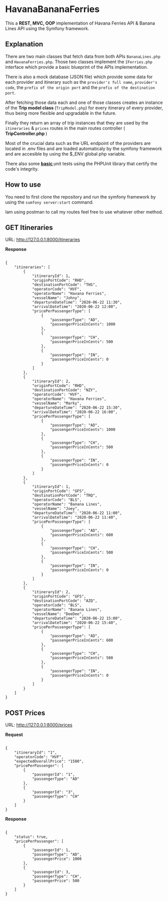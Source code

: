 # HavanaBananaFerries

This a <b>REST, MVC, OOP</b> implementation of Havana Ferries API & Banana Lines API using the Symfony framework.

## Explanation

There are two main classes that fetch data from both APIs `BananaLines.php` and `HavanaFerries.php`. Those two classes implement the `IFerries.php` interface which provide
a basic blueprint of the APIs implementation.

There is also a mock database (JSON file) which provide some data for each provider and itinerary such as the `provider's full name`, `provider's code`, 
the `prefix of the origin port` and the `prefix of the destination port`.

After fetching those data each and one of those classes creates an instance of the <b> Trip model class </b> (`TripModel.php`) for every itinerary of every provider, thus 
being more flexible and upgradable in the future.

Finally they return an array of trip instances that they are used by the `itineraries` & `prices` routes in the main routes controller (<b> TripController.php </b>)

Most of the crucial data such as the URL endpoint of the providers are located in .env files and are loaded automaticaly by the symfony framework and are accesible by
using the $_ENV global php variable.

There also some <b><u> basic </u></b> unit tests using the PHPUnit library that certify the code's integrity.

## How to use

You need to first clone the repository and run the symfony framework by using the `sumfony server:start` command.

Iam using postman to call my routes feel free to use whatever other method.

## GET Itineraries 

URL: http://127.0.0.1:8000/itineraries

<b> Response </b>

<pre><code>
{
    "itineraries": [
        {
            "itineraryId": 1,
            "originPortCode": "RHD",
            "destinationPortCode": "THS",
            "operatorCode": "HVF",
            "operatorName": "Havana Ferries",
            "vesselName": "Johny",
            "departureDateTime": "2020-06-22 11:30",
            "arrivalDateTime": "2020-06-22 12:00",
            "pricePerPassengerType": [
                {
                    "passengerType": "AD",
                    "passengerPriceInCents": 1000
                },
                {
                    "passengerType": "CH",
                    "passengerPriceInCents": 500
                },
                {
                    "passengerType": "IN",
                    "passengerPriceInCents": 0
                }
            ]
        },
        {
            "itineraryId": 2,
            "originPortCode": "RHD",
            "destinationPortCode": "NZY",
            "operatorCode": "HVF",
            "operatorName": "Havana Ferries",
            "vesselName": "Marky",
            "departureDateTime": "2020-06-22 15:30",
            "arrivalDateTime": "2020-06-22 16:00",
            "pricePerPassengerType": [
                {
                    "passengerType": "AD",
                    "passengerPriceInCents": 1000
                },
                {
                    "passengerType": "CH",
                    "passengerPriceInCents": 500
                },
                {
                    "passengerType": "IN",
                    "passengerPriceInCents": 0
                }
            ]
        },
        {
            "itineraryId": 1,
            "originPortCode": "GFS",
            "destinationPortCode": "TRQ",
            "operatorCode": "BLS",
            "operatorName": "Banana Lines",
            "vesselName": "Joey",
            "departureDateTime": "2020-06-22 11:00",
            "arrivalDateTime": "2020-06-22 11:40",
            "pricePerPassengerType": [
                {
                    "passengerType": "AD",
                    "passengerPriceInCents": 600
                },
                {
                    "passengerType": "CH",
                    "passengerPriceInCents": 500
                },
                {
                    "passengerType": "IN",
                    "passengerPriceInCents": 0
                }
            ]
        },
        {
            "itineraryId": 2,
            "originPortCode": "GFS",
            "destinationPortCode": "AZQ",
            "operatorCode": "BLS",
            "operatorName": "Banana Lines",
            "vesselName": "DeeDee",
            "departureDateTime": "2020-06-22 15:00",
            "arrivalDateTime": "2020-06-22 15:40",
            "pricePerPassengerType": [
                {
                    "passengerType": "AD",
                    "passengerPriceInCents": 600
                },
                {
                    "passengerType": "CH",
                    "passengerPriceInCents": 500
                },
                {
                    "passengerType": "IN",
                    "passengerPriceInCents": 0
                }
            ]
        }
    ]
}
</code></pre>

## POST Prices 

URL: http://127.0.0.1:8000/prices

<b> Request </b>
<pre><code>
{
    "itineraryId": "1",
    "operatorCode": "HVF",
    "expectedOverallPrice": "1500",
    "pricePerPassenger": [
        {
            "passengerId": "1",
            "passengerType": "AD"
        },
        {
            "passengerId": "3",
            "passengerType": "CH"
        }
    ]
}
</code></pre>

<b> Response </b>
<pre><code>
{
    "status": true,
    "pricePerPassenger": [
        {
            "passengerId": 1,
            "passengerType": "AD",
            "passengerPrice": 1000
        },
        {
            "passengerId": 3,
            "passengerType": "CH",
            "passengerPrice": 500
        }
    ]
}
</code></pre>
